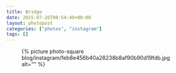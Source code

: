 ```yaml
---
title: Bridge
date: 2015-07-26T00:54:49+00:00
layout: photopost
categories: ["photos", "instagram"]
tags: []
---
```


<figure class="photo photo--square">
  {% picture photo-square blog/instagram/feb8e456b40a28238b8af90b90d19fdb.jpg alt="" %}
</figure>


